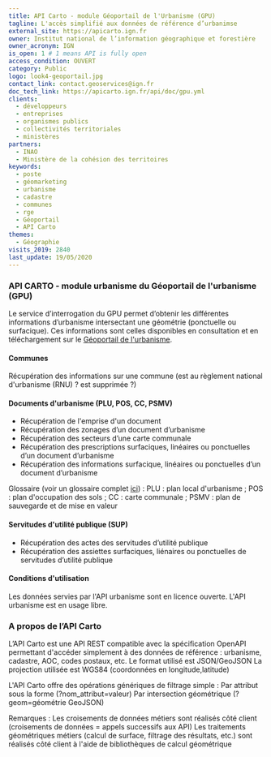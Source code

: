 ```yaml
---
title: API Carto - module Géoportail de l'Urbanisme (GPU)
tagline: L'accès simplifié aux données de référence d’urbanimse
external_site: https://apicarto.ign.fr
owner: Institut national de l’information géographique et forestière
owner_acronym: IGN
is_open: 1 # 1 means API is fully open
access_condition: OUVERT
category: Public
logo: look4-geoportail.jpg
contact_link: contact.geoservices@ign.fr
doc_tech_link: https://apicarto.ign.fr/api/doc/gpu.yml
clients:
  - développeurs
  - entreprises
  - organismes publics
  - collectivités territoriales
  - ministères
partners:
  - INAO
  - Ministère de la cohésion des territoires
keywords:
  - poste
  - géomarketing
  - urbanisme
  - cadastre
  - communes
  - rge
  - Géoportail
  - API Carto
themes:
  - Géographie
visits_2019: 2840
last_update: 19/05/2020
---
```


### API CARTO - module urbanisme du Géoportail de l'urbanisme (GPU)

Le service d’interrogation du GPU permet d’obtenir les différentes informations d’urbanisme intersectant une géométrie (ponctuelle ou surfacique).
Ces informations sont celles disponibles en consultation et en téléchargement sur le [Géoportail de l'urbanisme](https://geoportail-urbanisme.gouv.fr).

#### Communes

Récupération des informations sur une commune (est au règlement national d'urbanisme (RNU) ? est supprimée ?)

#### Documents d'urbanisme (PLU, POS, CC, PSMV)

- Récupération de l'emprise d'un document
- Récupération des zonages d’un document d’urbanisme
- Récupération des secteurs d’une carte communale
- Récupération des prescriptions surfaciques, linéaires ou ponctuelles d’un document d’urbanisme
- Récupération des informations surfacique, linéaires ou ponctuelles d’un document d’urbanisme

Glossaire (voir un glossaire complet [ici](https://www.geoportail-urbanisme.gouv.fr/glossaire/)) :
PLU : plan local d'urbanisme ;
POS : plan d'occupation des sols ;
CC : carte communale ;
PSMV : plan de sauvegarde et de mise en valeur

#### Servitudes d'utilité publique (SUP)

- Récupération des actes des servitudes d’utilité publique
- Récupération des assiettes surfaciques, liénaires ou ponctuelles de servitudes d’utilité publique

#### Conditions d'utilisation

Les données servies par l'API urbanisme sont en licence ouverte.
L'API urbanisme est en usage libre.

### A propos de l’API Carto

L’API Carto est une API REST compatible avec la spécification OpenAPI permettant d'accéder simplement à des données de référence : urbanisme, cadastre, AOC, codes postaux, etc.
Le format utilisé est JSON/GeoJSON
La projection utilisée est WGS84 (coordonnées en longitude,latitude)

L'API Carto offre des opérations génériques de filtrage simple :
Par attribut sous la forme (?nom_attribut=valeur)
Par intersection géométrique (?geom=géométrie GeoJSON)

Remarques :
Les croisements de données métiers sont réalisés côté client (croisements de données = appels successifs aux API)
Les traitements géométriques métiers (calcul de surface, filtrage des résultats, etc.) sont réalisés côté client à l'aide de bibliothèques de calcul géométrique
